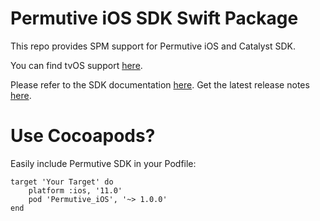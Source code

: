 # Permutive iOS SDK Swift Package

This repo provides SPM support for Permutive iOS and Catalyst SDK.

You can find tvOS support [here](https://github.com/permutive/permutive-tvos-spm).

Please refer to the SDK documentation [here](https://developer.permutive.com/docs/ios).
Get the latest release notes [here](https://developer.permutive.com/docs/ios-release-notes).

# Use Cocoapods?

Easily include Permutive SDK in your Podfile:

```
target 'Your Target' do
    platform :ios, '11.0'
    pod 'Permutive_iOS', '~> 1.0.0'
end
```
